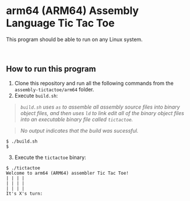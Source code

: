 # arm64 (ARM64) Assembly Language Tic Tac Toe

This program should be able to run on any Linux system.

&nbsp;

## How to run this program
1. Clone this repository and run all the following commands from the `assembly-tictactoe/arm64` folder.
2. Execute `build.sh`:
> _`build.sh` uses `as` to assemble all assembly source files into binary object files, and then uses `ld` to link edit all of the binary object files into an executable binary file called `tictactoe`._

> _No output indicates that the build was sucessful._
```console
$ ./build.sh
$
```
3. Execute the `tictactoe` binary:
```console
$ ./tictactoe
Welcome to arm64 (ARM64) assembler Tic Tac Toe!
| | | |
| | | |
| | | |
It's X's turn:
```
